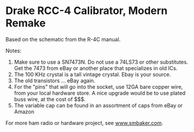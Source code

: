 # Drake RCC-4 Calibrator, Modern Remake

Based on the schematic from the R-4C manual.

Notes:

1. Make sure to use a SN7473N. Do not use a 74LS73 or other substitutes. Get the 7473 from eBay or another place that specializes in old ICs.
2. The 100 KHz crystal is a tall vintage crystal. Ebay is your source.
3. The old transistors ... eBay again.
4. For the "pins" that will go into the socket, use 12GA bare copper wire, from your local hardware store. A nice upgrade would be to use plated buss wire, at the cost of $$$.
5. The variable cap can be found in an assortment of caps from eBay or Amazon



For more ham radio or hardware project, see www.smbaker.com. 
